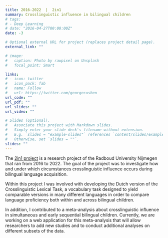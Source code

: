 ```yaml
---
title: 2016-2022  |  2in1
summary: Crosslinguistic influence in bilingual children
# tags:
# - Deep Learning
# date: "2016-04-27T00:00:00Z"
date: -3

# Optional external URL for project (replaces project detail page).
external_link: ""

# image:
#   caption: Photo by rawpixel on Unsplash
#   focal_point: Smart

links:
# - icon: twitter
#   icon_pack: fab
#   name: Follow
#   url: https://twitter.com/georgecushen
url_code: ""
url_pdf: ""
url_slides: ""
url_video: ""

# Slides (optional).
#   Associate this project with Markdown slides.
#   Simply enter your slide deck's filename without extension.
#   E.g. `slides = "example-slides"` references `content/slides/example-slides.md`.
#   Otherwise, set `slides = ""`.
slides: ""
---
```


The [2in1 project](https://www.ru.nl/cls/our-research/research-groups/cognitive-developmental-aspects-multilingualism/2in1-project-nl/) is a research project of the Radboud University Nijmegen that ran from 2016 to 2022. The goal of the project was to investigate how and under which circumstances crosslinguistic influence occurs during bilingual language acquisition.

Within this project I was involved with developing the Dutch version of the Crosslinguistic Lexical Task, a vocabulary task designed to yield comparable versions in many different languages in order to compare language proficiency both within and across bilingual children.

In addition, I contributed to a meta-analysis about crosslinguistic influence in simultaneous and early sequential bilingual children. Currently, we are working on a web application for this meta-analysis that will allow researchers to add new studies and to conduct additional analyses on different subsets of the data.





